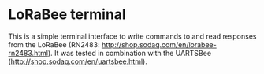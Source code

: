 # LoRaBee terminal

This is a simple terminal interface to write commands to and read responses
from the LoRaBee (RN2483: http://shop.sodaq.com/en/lorabee-rn2483.html). It
was tested in combination with the UARTSBee (http://shop.sodaq.com/en/uartsbee.html).
